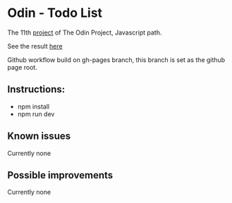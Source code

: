 # Odin - Todo List
The 11th [project](https://www.theodinproject.com/lessons/node-path-javascript-todo-list) of The Odin Project, Javascript path.

See the result [here](https://pinsonjulien.github.io/odin-todo-list/)

Github workflow build on gh-pages branch, this branch is set as the github page root.

## Instructions:
- npm install
- npm run dev

## Known issues
Currently none

## Possible improvements
Currently none